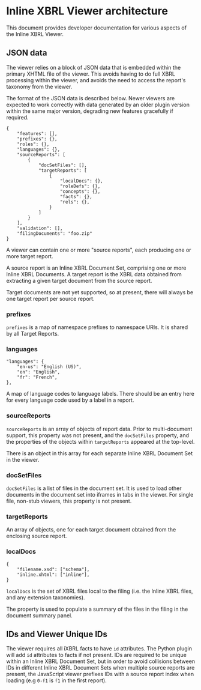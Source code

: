 # Inline XBRL Viewer architecture 

This document provides developer documentation for various aspects of the
Inline XBRL Viewer.

## JSON data

The viewer relies on a block of JSON data that is embedded within the primary
XHTML file of the viewer.  This avoids having to do full XBRL processing within
the viewer, and avoids the need to access the report's taxonomy from the
viewer.

The format of the JSON data is described below.  Newer viewers are expected to
work correctly with data generated by an older plugin version within the same
major version, degrading new features gracefully if required.


```
{
    "features": [],
    "prefixes": {},
    "roles": {},
    "languages": {},
    "sourceReports": [
        {
            "docSetFiles": [],
            "targetReports": [
                {
                    "localDocs": {},
                    "roleDefs": {},
                    "concepts": {},
                    "facts": {},
                    "rels": {},
                }
            ]
        }
    ],
    "validation": [],
    "filingDocuments": "foo.zip"
}
```

A viewer can contain one or more "source reports", each producing one or more
target report.

A source report is an Inline XBRL Document Set, comprising one or more Inline
XBRL Documents.  A target report is the XBRL data obtained from extracting a
given target document from the source report.

Target documents are not yet supported, so at present, there will always be one
target report per source report.

### prefixes

`prefixes` is a map of namespace prefixes to namespace URIs.  It is shared by
all Target Reports.

### languages


```
"languages": {
    "en-us": "English (US)",
    "en": "English",
    "fr": "French",
},

```

A map of language codes to language labels.  There should be an entry here for
every language code used by a label in a report.

### sourceReports

`sourceReports` is an array of objects of report data.  Prior to multi-document
support, this property was not present, and the `docSetFiles` property, and the
properties of the objects within `targetReports` appeared at the top-level.

There is an object in this array for each separate Inline XBRL Document Set in
the viewer.

### docSetFiles

`docSetFiles` is a list of files in the document set.  It is used to load other
documents in the document set into iframes in tabs in the viewer.  For single
file, non-stub viewers, this property is not present.

### targetReports

An array of objects, one for each target document obtained from the enclosing
source report.

### localDocs

```
{
    "filename.xsd": ["schema"],
    "inline.xhtml": ["inline"],
}
```

`localDocs` is the set of XBRL files local to the filing (i.e. the Inline XBRL
files, and any extension taxonomies).

The property is used to populate a summary of the files in the filing in the
document summary panel.

## IDs and Viewer Unique IDs

The viewer requires all iXBRL facts to have `id` attributes.  The Python plugin
will add `id` attributes to facts if not present.  IDs are required to be unique
within an Inline XBRL Document Set, but in order to avoid collisions between IDs
in different Inline XBRL Document Sets when multiple source reports are
present, the JavaScript viewer prefixes IDs with a source report index when
loading (e.g `0-f1` is `f1` in the first report).


